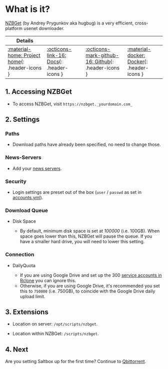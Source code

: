 # What is it?

[NZBGet](https://nzbget.net/) (by Andrey Prygunkov aka hugbug) is a very efficient, cross-platform usenet downloader.

| Details     |             |             |             |
|-------------|-------------|-------------|-------------|
| [:material-home: Project home](https://nzbget.net){: .header-icons } | [:octicons-link-16: Docs](https://nzbget.net/documentation){: .header-icons } | [:octicons-mark-github-16: Github](https://github.com/nzbget/nzbget){: .header-icons } | [:material-docker: Docker](https://hub.docker.com/r/hotio/nzbget){: .header-icons }|

## 1. Accessing NZBGet

- To access NZBGet, visit `https://nzbget._yourdomain.com_`

## 2. Settings

### Paths

- Download paths have already been specified, no need to change those.

### News-Servers

- Add your [news servers](../reference/usenet-torrent.md).

### Security

- Login settings are preset out of the box (`user` / `passwd` as set in [accounts.yml](../reference/accounts.md)).

### Download Queue

- Disk Space

  - By default, minimum disk space is set at _100000_ (i.e. 100GB). When space goes lower than this, NZBGet will pause the queue. If you have a smaller hard drive, you will need to lower this setting.

### Connection

- DailyQuota

  - If you are using Google Drive and set up the 300 [service accounts in Rclone](../reference/rclone-manual/) you can ignore this.
  - Otherwise, if you are using Google Drive, it's recommended you set this to `750000` (i.e. 750GB), to coincide with the Google Drive daily upload limit.

## 3. Extensions

- Location on server: `/opt/scripts/nzbget`.

- Location within NZBGet: `/scripts/nzbget`.

## 4. Next

Are you setting Saltbox up for the first time?  Continue to [Qbittorrent](qbittorrent.md).
